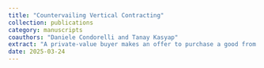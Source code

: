 ```yaml
---
title: "Countervailing Vertical Contracting"
collection: publications
category: manuscripts
coauthors: "Daniele Condorelli and Tanay Kasyap"
extract: "A private-value buyer makes an offer to purchase a good from a supplier with private-cost. Prior to trading and observing cost, the supplier must acquire a license from a monopolist. Licensing is public and payment depends on the subsequent sale’s terms. The monopolist’s optimal contract uses royalties to implement price-maintenance clauses that countervail against buyer-power. Royalties can be negative at higher price levels to allow screening of buyers. They incentivise high-cost suppliers to sell below-cost, motivating high-value buyers to separate from low-value ones by offering higher prices. Welfare effects of such licensing are ambiguous because reversing bargaining power can increase trade."
date: 2025-03-24
---
```


